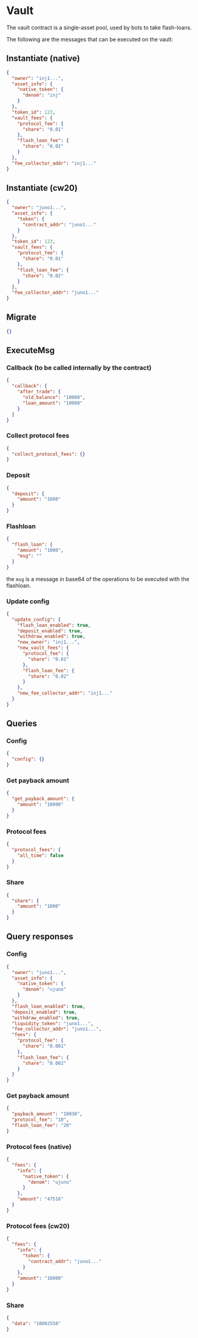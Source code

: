 # Vault

The vault contract is a single-asset pool, used by bots to take flash-loans.

The following are the messages that can be executed on the vault:


## Instantiate (native)

```json
{
  "owner": "inj1...",
  "asset_info": {
    "native_token": {
      "denom": "inj"
    }
  },
  "token_id": 123,
  "vault_fees": {
    "protocol_fee": {
      "share": "0.01"
    },
    "flash_loan_fee": {
      "share": "0.02"
    }
  },
  "fee_collector_addr": "inj1..."
}
```

## Instantiate (cw20)

```json
{
  "owner": "juno1...",
  "asset_info": {
    "token": {
      "contract_addr": "juno1..."
    }
  },
  "token_id": 123,
  "vault_fees": {
    "protocol_fee": {
      "share": "0.01"
    },
    "flash_loan_fee": {
      "share": "0.02"
    }
  },
  "fee_collector_addr": "juno1..."
}
```

## Migrate

```json
{}
```

## ExecuteMsg

### Callback (to be called internally by the contract)


```json
{
  "callback": {
    "after_trade": {
      "old_balance": "10000",
      "loan_amount": "10000"
    }
  }
}
```

### Collect protocol fees

```json
{
  "collect_protocol_fees": {}
}
```

### Deposit

```json
{
  "deposit": {
    "amount": "1000"
  }
}
```

### Flashloan

```json
{
  "flash_loan": {
    "amount": "1000",
    "msg": ""
  }
}
```

the `msg` is a message in base64 of the operations to be executed with the flashloan.

### Update config

```json
{
  "update_config": {
    "flash_loan_enabled": true,
    "deposit_enabled": true,
    "withdraw_enabled": true,
    "new_owner": "inj1...",
    "new_vault_fees": {
      "protocol_fee": {
        "share": "0.01"
      },
      "flash_loan_fee": {
        "share": "0.02"
      }
    },
    "new_fee_collector_addr": "inj1..."
  }
}
```

## Queries

### Config

```json
{
  "config": {}
}
```

### Get payback amount

```json
{
  "get_payback_amount": {
    "amount": "10000"
  }
}
```

### Protocol fees

```json
{
  "protocol_fees": {
    "all_time": false
  }
}
```

### Share

```json
{
  "share": {
    "amount": "1000"
  }
}
```

## Query responses


### Config

```json
{
  "owner": "juno1...",
  "asset_info": {
    "native_token": {
      "denom": "ujuno"
    }
  },
  "flash_loan_enabled": true,
  "deposit_enabled": true,
  "withdraw_enabled": true,
  "liquidity_token": "juno1...",
  "fee_collector_addr": "juno1...",
  "fees": {
    "protocol_fee": {
      "share": "0.001"
    },
    "flash_loan_fee": {
      "share": "0.002"
    }
  }
}
```

### Get payback amount

```json
{
  "payback_amount": "10030",
  "protocol_fee": "10",
  "flash_loan_fee": "20"
}
```

### Protocol fees (native)

```json
{
  "fees": {
    "info": {
      "native_token": {
        "denom": "ujuno"
      }
    },
    "amount": "47516"
  }
}
```

### Protocol fees (cw20)

```json
{
  "fees": {
    "info": {
      "token": {
        "contract_addr": "juno1..."
      }
    },
    "amount": "10000"
  }
}
```

### Share

```json
{
  "data": "10002558"
}
```